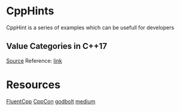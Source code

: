 # CppHints
CppHint is a series of examples which can be usefull for developers

## Value Categories in C++17
[Source](https://github.com/zbacik/CppHints/tree/master/ValueCategory)
Reference: [link](https://medium.com/@barryrevzin/value-categories-in-c-17-f56ae54bccbe)

# Resources
[FluentCpp](https://www.fluentcpp.com)
[CppCon](http://CppCon.org)
[godbolt](https://gcc.godbolt.org)
[medium](https://medium.com)
